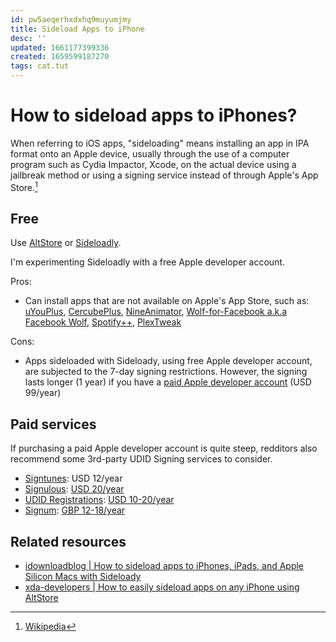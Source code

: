 ```yaml
---
id: pw5aeqerhxdxhq9muyumjmy
title: Sideload Apps to iPhone
desc: ''
updated: 1661177399336
created: 1659599187270
tags: cat.tut
---
```

# How to sideload apps to iPhones?

When referring to iOS apps, "sideloading" means installing an app in IPA format onto an Apple device, usually through the use of a computer program such as Cydia Impactor, Xcode, on the actual device using a jailbreak method or using a signing service instead of through Apple's App Store.[^1]

[^1]: [Wikipedia](https://en.wikipedia.org/wiki/Sideloading#:~:text=When%20referring%20to%20iOS%20apps,of%20through%20Apple%27s%20App%20Store.)

## Free

Use [AltStore](https://altstore.io/) or [Sideloadly](https://sideloadly.io/).

I'm experimenting Sideloadly with a free Apple developer account.

Pros:
- Can install apps that are not available on Apple's App Store, such as: [uYouPlus](https://github.com/qnblackcat/uYouPlus), [CercubePlus](https://github.com/qnblackcat/CercubePlus), [NineAnimator](https://github.com/SuperMarcus/NineAnimator), [Wolf-for-Facebook a.k.a Facebook Wolf](https://github.com/ipahost/Wolf-for-Facebook), [Spotify++](https://appdb.to/app/cydia/1900000540), [PlexTweak](https://appdb.to/app/cydia/1900000472)

Cons:
- Apps sideloaded with Sideloady, using free Apple developer account, are subjected to the 7-day signing restrictions. However, the signing lasts longer (1 year) if you have a [paid Apple developer account](https://developer.apple.com/support/compare-memberships/) (USD 99/year)

## Paid services

If purchasing a paid Apple developer account is quite steep, redditors also recommend some 3rd-party UDID Signing services to consider.
- [Signtunes](https://signtunes.co/): USD 12/year
- [Signulous](https://www.signulous.com/): [USD 20/year](https://www.signulous.com/register)
- [UDID Registrations](https://www.udidregistrations.com/): [USD 10-20/year](https://www.udidregistrations.com/buy)
- [Signum](https://signum.fun/): [GBP 12-18/year](https://signum.fun/purchase/)

## Related resources

- [idownloadblog | How to sideload apps to iPhones, iPads, and Apple Silicon Macs with Sideloady](https://www.idownloadblog.com/2022/03/28/sideload-apps-iphone-ipad-apple-silicon-macs-sideloady/)
- [xda-developers | How to easily sideload apps on any iPhone using AltStore](https://www.xda-developers.com/how-to-sideload-apps-on-iphone/)
